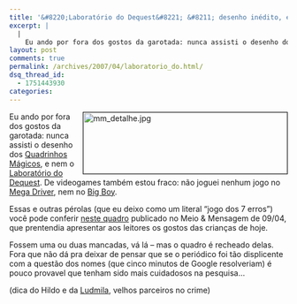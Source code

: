 ```yaml
---
title: '&#8220;Laboratório do Dequest&#8221; &#8211; desenho inédito, exclusivo do M&#038;M'
excerpt: |
  |
    Eu ando por fora dos gostos da garotada: nunca assisti o desenho dos Quadrinhos Mágicos, e nem o Laboratório do Dequest. De videogames também estou fraco: não joguei nenhum jogo no Mega Driver, nem no Big Boy. Essas e outras...
layout: post
comments: true
permalink: /archives/2007/04/laboratorio_do.html/
dsq_thread_id:
  - 1751443930
categories:
---
```

<img title="mm_detalhe.jpg" src="//chester.me/archives/img/mm_detalhe.jpg" width="369" height="111" align="right" style="margin-left:2px" border="1" />Eu ando por fora dos gostos da garotada: nunca assisti o desenho dos [Quadrinhos Mágicos][1], e nem o [Laboratório do Dequest][2]. De videogames também estou fraco: não joguei nenhum jogo no [Mega Driver][3], nem no [Big Boy][4].

Essas e outras pérolas (que eu deixo como um literal &#8220;jogo dos 7 erros&#8221;) você pode conferir [neste quadro][5] publicado no Meio &#038; Mensagem de 09/04, que prentendia apresentar aos leitores os gostos das crianças de hoje.

Fossem uma ou duas mancadas, vá lá &#8211; mas o quadro é recheado delas. Fora que não dá pra deixar de pensar que se o periódico foi tão displicente com a questão dos nomes (que cinco minutos de Google resolveriam) é pouco provavel que tenham sido mais cuidadosos na pesquisa&#8230;

(dica do Hildo e da [Ludmila][6], velhos parceiros no crime)

 [1]: http://pt.wikipedia.org/wiki/Os_Padrinhos_M%C3%A1gicos
 [2]: http://pt.wikipedia.org/wiki/O_laborat%C3%B3rio_de_dexter
 [3]: http://pt.wikipedia.org/wiki/Mega_drive
 [4]: http://pt.wikipedia.org/wiki/Game_Boy
 [5]: //chester.me/archives/img/MM0904b.jpg
 [6]: http://blogdaludmila.blogspot.com/
